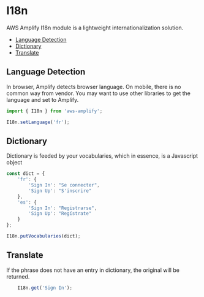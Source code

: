 # I18n

AWS Amplify I18n module is a lightweight internationalization solution.

* [Language Detection](#language-detection)
* [Dictionary](#dictionary)
* [Translate](#translate)

## Language Detection

In browser, Amplify detects browser language. On mobile, there is no common way from vendor. You may want to use other libraries to get the language and set to Amplify.

```js
import { I18n } from 'aws-amplify';

I18n.setLanguage('fr');
```

## Dictionary

Dictionary is feeded by your vocabularies, which in essence, is a Javascript object
```js
const dict = {
    'fr': {
        'Sign In': "Se connecter",
        'Sign Up': "S'inscrire"
    },
    'es': {
        'Sign In': "Registrarse",
        'Sign Up': "Regístrate"
    }
};

I18n.putVocabularies(dict);
```

## Translate
If the phrase does not have an entry in dictionary, the original will be returned.

```js
    I18n.get('Sign In');
```

